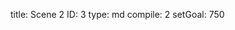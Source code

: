 title:          Scene 2
ID:             3
type:           md
compile:        2
setGoal:        750


